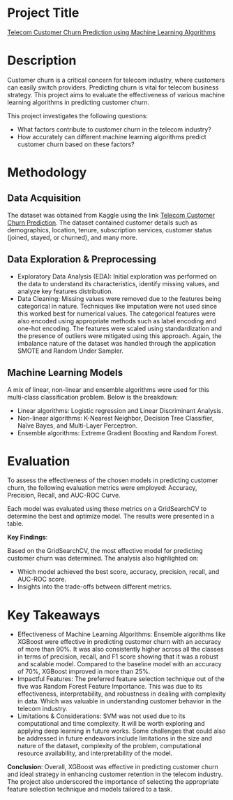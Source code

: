 # Project Title
[Telecom Customer Churn Prediction using Machine Learning Algorithms](https://www.kaggle.com/code/bigibraeh/customer-churn-prediction)

# Description 
Customer churn is a critical concern for telecom industry, where customers can easily switch providers. Predicting churn is vital for telecom business strategy. This project aims to evaluate the effectiveness of various machine learning algorithms in predicting customer churn.

This project investigates the following questions:

* What factors contribute to customer churn in the telecom industry?
* How accurately can different machine learning algorithms predict customer churn based on these factors?

# Methodology
## Data Acquisition
The dataset was obtained from Kaggle using the link [Telecom Customer Churn Prediction](https://www.kaggle.com/datasets/shilongzhuang/telecom-customer-churn-by-maven-analytics). The dataset contained customer details such as demographics, location, tenure, subscription services, customer status (joined, stayed, or churned), and many more.

## Data Exploration & Preprocessing
* Exploratory Data Analysis (EDA): Initial exploration was performed on the data to understand its characteristics, identify missing values, and analyze key features distribution.
* Data Cleaning: Missing values were removed due to the features being categorical in nature. Techniques like imputation were not used since this worked best for numerical values. The categorical features were also encoded using appropriate methods such as label encoding and one-hot encoding. The features were scaled using standardization and the presence of outliers were mitigated using this approach. Again, the imbalance nature of the dataset was handled through the application SMOTE and Random Under Sampler.


## Machine Learning Models
A mix of linear, non-linear and ensemble algorithms were used for this multi-class classification problem. Below is the breakdown:

* Linear algorithms: Logistic regression and Linear Discriminant Analysis.
* Non-linear algorithms: K-Nearest Neighbor, Decision Tree Classifier, Naïve Bayes, and Multi-Layer Perceptron. 
* Ensemble algorithms: Extreme Gradient Boosting and  Random Forest.

# Evaluation
To assess the effectiveness of the chosen models in predicting customer churn, the following evaluation metrics were employed: Accuracy, Precision, Recall, and AUC-ROC Curve.

Each model was evaluated using these metrics on a GridSearchCV to determine the best and optimize model. The results were presented in a table.

**Key Findings**:

Based on the GridSearchCV, the most effective model for predicting customer churn was determined. The analysis also highlighted on:

* Which model achieved the best score, accuracy, precision, recall, and AUC-ROC score.
* Insights into the trade-offs between different metrics.

# Key Takeaways

* Effectiveness of Machine Learning Algorithms: Ensemble algorithms like XGBoost were effective in predicting customer churn with an accuracy of more than 90%. It was also consistently higher across all the classes in terms of precision, recall, and F1 score showing that it was a robust and scalable model. Compared to the baseline model with an accuracy of 70%, XGBoost improved in more than 25%.  
* Impactful Features: The preferred feature selection technique out of the five was Random Forest Feature Importance. This was due to its effectiveness, interpretability, and robustness in dealing with complexity in data. Which was valuable in understanding customer behavior in the telecom industry.  
* Limitations & Considerations: SVM was not used due to its computational and time complexity. It will be worth exploring and applying deep learning in future works. Some challenges that could also be addressed in future endeavors include limitations in the size and nature of the dataset, complexity of the problem, computational resource availability, and interpretability of the model.

**Conclusion**: Overall, XGBoost was effective in predicting customer churn and ideal strategy in enhancing customer retention in the telecom industry. The project also underscored the importance of selecting the appropriate feature selection technique and models tailored to a task. 


